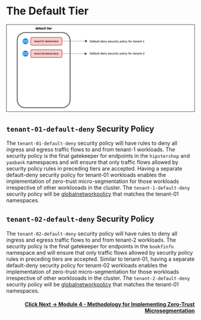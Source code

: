 # The Default Tier

![default-tier](images/default-tier.png)

## `tenant-01-default-deny` Security Policy

The `tenant-01-default-deny` security policy will have rules to deny all ingress and egress traffic flows to and from tenant-1 workloads. The security policy is the final gatekeeper for endpoints in the `hipstershop` and `yaobank` namespaces and will ensure that only traffic flows allowed by security policy rules in preceding tiers are accepted. Having a separate default-deny security policy for tenant-01 workloads enables the implementation of zero-trust micro-segmentation for those workloads irrespective of other worklooads in the cluster. The `tenant-1-default-deny` security policy will be [globalnetworkpolicy](https://docs.tigera.io/reference/resources/globalnetworkpolicy) that matches the tenant-01 namespaces.

## `tenant-02-default-deny` Security Policy


The `tenant-02-default-deny` security policy will have rules to deny all ingress and egress traffic flows to and from tenant-2 workloads. The security policy is the final gatekeeper for endpoints in the `bookfinfo` namespace and will ensure that only traffic flows allowed by security policy rules in preceding tiers are accepted. Similar to tenant-01, having a separate default-deny security policy for tenant-02 workloads enables the implementation of zero-trust micro-segmentation for those workloads irrespective of other worklooads in the cluster. The `tenant-2-default-deny` security policy will be [globalnetworkpolicy](https://docs.tigera.io/reference/resources/globalnetworkpolicy) that matches the tenant-01 namespaces.

#### <div align="right">  [Click Next -> Module 4 - Methodology for Implementing Zero-Trust Microsegmentation](https://github.com/tigera-cs/quickstart-self-service/blob/main/modules/module-4-introduction.md) </div>